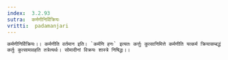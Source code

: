 ```yaml
---
index:  3.2.93
sutra:  कर्मणीनिर्विक्रियः
vritti:  padamanjari
---
```


	कर्मणीनिर्विक्रियः।। कर्मणीति वर्तमान इति। `कर्मणि हनः` इत्यतः कर्त्तुः कुत्सानिमित्ते कर्मणीति यत्कर्म क्रियासम्बद्धं कर्तुः कुत्सामावहति तत्रेत्यर्थः। सोमादीनां विक्रयः शास्त्रे निषिद्धः।।

